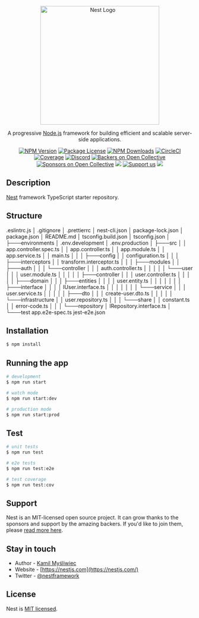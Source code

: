 <p align="center">
  <a href="http://nestjs.com/" target="blank"><img src="https://nestjs.com/img/logo_text.svg" width="320" alt="Nest Logo" /></a>
</p>

[circleci-image]: https://img.shields.io/circleci/build/github/nestjs/nest/master?token=abc123def456
[circleci-url]: https://circleci.com/gh/nestjs/nest

  <p align="center">A progressive <a href="http://nodejs.org" target="_blank">Node.js</a> framework for building efficient and scalable server-side applications.</p>
    <p align="center">
<a href="https://www.npmjs.com/~nestjscore" target="_blank"><img src="https://img.shields.io/npm/v/@nestjs/core.svg" alt="NPM Version" /></a>
<a href="https://www.npmjs.com/~nestjscore" target="_blank"><img src="https://img.shields.io/npm/l/@nestjs/core.svg" alt="Package License" /></a>
<a href="https://www.npmjs.com/~nestjscore" target="_blank"><img src="https://img.shields.io/npm/dm/@nestjs/common.svg" alt="NPM Downloads" /></a>
<a href="https://circleci.com/gh/nestjs/nest" target="_blank"><img src="https://img.shields.io/circleci/build/github/nestjs/nest/master" alt="CircleCI" /></a>
<a href="https://coveralls.io/github/nestjs/nest?branch=master" target="_blank"><img src="https://coveralls.io/repos/github/nestjs/nest/badge.svg?branch=master#9" alt="Coverage" /></a>
<a href="https://discord.gg/G7Qnnhy" target="_blank"><img src="https://img.shields.io/badge/discord-online-brightgreen.svg" alt="Discord"/></a>
<a href="https://opencollective.com/nest#backer" target="_blank"><img src="https://opencollective.com/nest/backers/badge.svg" alt="Backers on Open Collective" /></a>
<a href="https://opencollective.com/nest#sponsor" target="_blank"><img src="https://opencollective.com/nest/sponsors/badge.svg" alt="Sponsors on Open Collective" /></a>
  <a href="https://paypal.me/kamilmysliwiec" target="_blank"><img src="https://img.shields.io/badge/Donate-PayPal-ff3f59.svg"/></a>
    <a href="https://opencollective.com/nest#sponsor"  target="_blank"><img src="https://img.shields.io/badge/Support%20us-Open%20Collective-41B883.svg" alt="Support us"></a>
  <a href="https://twitter.com/nestframework" target="_blank"><img src="https://img.shields.io/twitter/follow/nestframework.svg?style=social&label=Follow"></a>
</p>
  <!--[![Backers on Open Collective](https://opencollective.com/nest/backers/badge.svg)](https://opencollective.com/nest#backer)
  [![Sponsors on Open Collective](https://opencollective.com/nest/sponsors/badge.svg)](https://opencollective.com/nest#sponsor)-->

## Description

[Nest](https://github.com/nestjs/nest) framework TypeScript starter repository.

## Structure

.eslintrc.js
│ .gitignore
│ .prettierrc
│ nest-cli.json
│ package-lock.json
│ package.json
│ README.md
│ tsconfig.build.json
│ tsconfig.json
│
├───environments
│ .env.development
│ .env.production
│
├───src
│ │ app.controller.spec.ts
│ │ app.controller.ts
│ │ app.module.ts
│ │ app.service.ts
│ │ main.ts
│ │
│ ├───config
│ │ configuration.ts
│ │
│ ├───interceptors
│ │ transform.interceptor.ts
│ │
│ ├───modules
│ │ ├───auth
│ │ │ └───controller
│ │ │ auth.controller.ts
│ │ │
│ │ └───user
│ │ │ user.module.ts
│ │ │
│ │ ├───controller
│ │ │ user.controller.ts
│ │ │
│ │ ├───domain
│ │ │ ├───entities
│ │ │ │ user.entity.ts
│ │ │ │
│ │ │ ├───interface
│ │ │ │ IUser.interface.ts
│ │ │ │
│ │ │ └───service
│ │ │ user.service.ts
│ │ │
│ │ ├───dto
│ │ │ create-user.dto.ts
│ │ │
│ │ └───infrastructure
│ │ user.repository.ts
│ │
│ └───share
│ │ constant.ts
│ │ error-code.ts
│ │
│ └───repository
│ IRepository.interface.ts
│
└───test
app.e2e-spec.ts
jest-e2e.json

## Installation

```bash
$ npm install
```

## Running the app

```bash
# development
$ npm run start

# watch mode
$ npm run start:dev

# production mode
$ npm run start:prod
```

## Test

```bash
# unit tests
$ npm run test

# e2e tests
$ npm run test:e2e

# test coverage
$ npm run test:cov
```

## Support

Nest is an MIT-licensed open source project. It can grow thanks to the sponsors and support by the amazing backers. If you'd like to join them, please [read more here](https://docs.nestjs.com/support).

## Stay in touch

- Author - [Kamil Myśliwiec](https://kamilmysliwiec.com)
- Website - [https://nestjs.com](https://nestjs.com/)
- Twitter - [@nestframework](https://twitter.com/nestframework)

## License

Nest is [MIT licensed](LICENSE).
